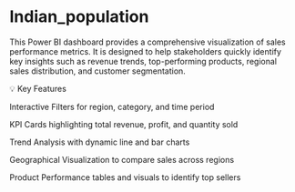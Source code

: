# Indian_population

This Power BI dashboard provides a comprehensive visualization of sales performance metrics. It is designed to help stakeholders quickly identify key insights such as revenue trends, top-performing products, regional sales distribution, and customer segmentation.

💡 Key Features

Interactive Filters for region, category, and time period 

KPI Cards highlighting total revenue, profit, and quantity sold

Trend Analysis with dynamic line and bar charts

Geographical Visualization to compare sales across regions

Product Performance tables and visuals to identify top sellers
